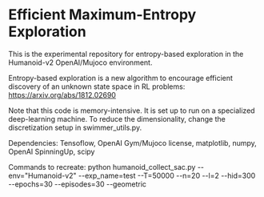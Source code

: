 # Efficient Maximum-Entropy Exploration

This is the experimental repository for entropy-based exploration in the Humanoid-v2 OpenAI/Mujoco environment. 

Entropy-based exploration is a new algorithm to encourage efficient discovery of an unknown state space in RL problems: https://arxiv.org/abs/1812.02690

Note that this code is memory-intensive. It is set up to run on a specialized deep-learning machine. To reduce the dimensionality, change the discretization setup in swimmer_utils.py.

Dependencies: Tensoflow, OpenAI Gym/Mujoco license, matplotlib, numpy, OpenAI SpinningUp, scipy

Commands to recreate:
python humanoid_collect_sac.py --env="Humanoid-v2" --exp_name=test --T=50000 --n=20 --l=2 --hid=300 --epochs=30 --episodes=30 --geometric

